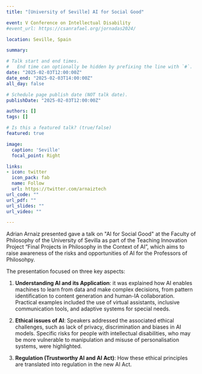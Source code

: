 ```yaml
---
title: "[University of Seville] AI for Social Good"

event: V Conference on Intellectual Disability
#event_url: https://csanrafael.org/jornadas2024/

location: Seville, Spain

summary: 

# Talk start and end times.
#   End time can optionally be hidden by prefixing the line with `#`.
date: "2025-02-03T12:00:00Z"
date_end: "2025-02-03T14:00:00Z"
all_day: false

# Schedule page publish date (NOT talk date).
publishDate: "2025-02-03T12:00:00Z"

authors: []
tags: []

# Is this a featured talk? (true/false)
featured: true

image:
  caption: 'Seville'
  focal_point: Right

links:
- icon: twitter
  icon_pack: fab
  name: Follow
  url: https://twitter.com/arnaiztech
url_code: ""
url_pdf: ""
url_slides: ""
url_video: ""

---
```


Adrian Arnaiz presented gave a talk on "AI for Social Good" at the Faculty of Philosophy of the University of Sevilla as part of the Teaching Innovation Project “Final Projects in Philosophy in the Context of AI”, which aims to raise awareness of the risks and opportunities of AI for the Professors of Philosohpy.

The presentation focused on three key aspects:

1. **Understanding AI and its Application**: it was explained how AI enables machines to learn from data and make complex decisions, from pattern identification to content generation and human-IA collaboration. Practical examples included the use of virtual assistants, inclusive communication tools, and adaptive systems for special needs.

2. **Ethical issues of AI**: Speakers addressed the associated ethical challenges, such as lack of privacy, discrimination and biases in AI models. Specific risks for people with intellectual disabilities, who may be more vulnerable to manipulation and misuse of personalisation systems, were highlighted.

3. **Regulation (Trustworthy AI and AI Act)**: How these ethical principles are translated into regulation in the new AI Act.


